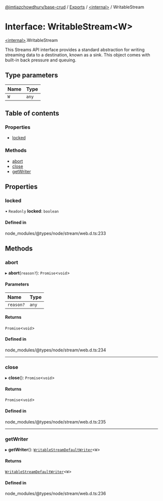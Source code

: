 [@imtiazchowdhury/base-crud](../README.md) / [Exports](../modules.md) / [\<internal\>](../modules/internal_.md) / WritableStream

# Interface: WritableStream\<W\>

[\<internal\>](../modules/internal_.md).WritableStream

This Streams API interface provides a standard abstraction for writing
streaming data to a destination, known as a sink. This object comes with
built-in back pressure and queuing.

## Type parameters

| Name | Type |
| :------ | :------ |
| `W` | `any` |

## Table of contents

### Properties

- [locked](internal_.WritableStream-1.md#locked)

### Methods

- [abort](internal_.WritableStream-1.md#abort)
- [close](internal_.WritableStream-1.md#close)
- [getWriter](internal_.WritableStream-1.md#getwriter)

## Properties

### locked

• `Readonly` **locked**: `boolean`

#### Defined in

node_modules/@types/node/stream/web.d.ts:233

## Methods

### abort

▸ **abort**(`reason?`): `Promise`\<`void`\>

#### Parameters

| Name | Type |
| :------ | :------ |
| `reason?` | `any` |

#### Returns

`Promise`\<`void`\>

#### Defined in

node_modules/@types/node/stream/web.d.ts:234

___

### close

▸ **close**(): `Promise`\<`void`\>

#### Returns

`Promise`\<`void`\>

#### Defined in

node_modules/@types/node/stream/web.d.ts:235

___

### getWriter

▸ **getWriter**(): [`WritableStreamDefaultWriter`](internal_.WritableStreamDefaultWriter.md)\<`W`\>

#### Returns

[`WritableStreamDefaultWriter`](internal_.WritableStreamDefaultWriter.md)\<`W`\>

#### Defined in

node_modules/@types/node/stream/web.d.ts:236
